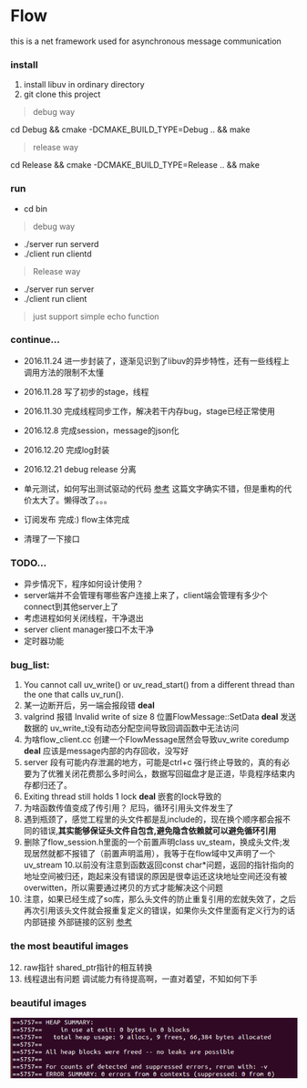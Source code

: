 # Flow
this is a net framework used for asynchronous message communication

### install
1. install libuv in ordinary directory
2. git clone this project

> debug way

cd Debug && cmake -DCMAKE_BUILD_TYPE=Debug .. && make

> release way

cd Release && cmake  -DCMAKE_BUILD_TYPE=Release .. && make

### run
- cd bin

> debug way

- ./server    run serverd
- ./client    run clientd

> Release way

- ./server    run server
- ./client    run client

> just support simple echo function

### continue...
- 2016.11.24 进一步封装了，逐渐见识到了libuv的异步特性，还有一些线程上调用方法的限制不太懂

- 2016.11.28 写了初步的stage，线程

- 2016.11.30 完成线程同步工作，解决若干内存bug，stage已经正常使用

- 2016.12.8 完成session，message的json化

- 2016.12.20 完成log封装

- 2016.12.21 debug release 分离

- 单元测试，如何写出测试驱动的代码 [参考](https://www.toptal.com/qa/how-to-write-testable-code-and-why-it-matters)
  这篇文字确实不错，但是重构的代价太大了。懒得改了。。。

- 订阅发布 完成:) flow主体完成

- 清理了一下接口

### TODO...
- 异步情况下，程序如何设计使用？
- server端并不会管理有哪些客户连接上来了，client端会管理有多少个connect到其他server上了
- 考虑进程如何关闭线程，干净退出
- server client manager接口不太干净
- 定时器功能

### bug_list:
1. You cannot call uv_write() or uv_read_start() from a different thread than the one that calls uv_run().
2. 某一边断开后，另一端会报段错  **deal**
3. valgrind 报错 Invalid write of size 8 位置FlowMessage::SetData **deal** 发送数据的 uv_write_t没有动态分配空间导致回调函数中无法访问
4. 为啥flow_client.cc 创建一个FlowMessage居然会导致uv_write coredump **deal** 应该是message内部的内存回收，没写好
5. server 段有可能内存泄漏的地方，可能是ctrl+c 强行终止导致的，真的有必要为了优雅关闭花费那么多时间么，数据写回磁盘才是正道，毕竟程序结束内存都归还了。
6. Exiting thread still holds 1 lock **deal** 嵌套的lock导致的
7. 为啥函数传值变成了传引用？ 尼玛，循环引用头文件发生了
8. 遇到瓶颈了，感觉工程里的头文件都是乱include的，现在换个顺序都会报不同的错误,**其实能够保证头文件自包含,避免隐含依赖就可以避免循环引用**
9. 删除了flow_session.h里面的一个前置声明class uv_steam，换成头文件;发现居然就都不报错了（前置声明滥用），我等于在flow域中又声明了一个uv_stream
10.以前没有注意到函数返回const char*问题，返回的指针指向的地址空间被归还，跑起来没有错误的原因是很幸运还这块地址空间还没有被overwitten，所以需要通过拷贝的方式才能解决这个问题
11. 注意，如果已经生成了so库，那么头文件的防止重复引用的宏就失效了，之后再次引用该头文件就会报重复定义的错误，如果你头文件里面有定义行为的话
内部链接 外部链接的区别 [参考](http://blog.csdn.net/ithzhang/article/details/8119286) 
### the most beautiful images
12. raw指针 shared_ptr指针的相互转换
13. 线程退出有问题 调试能力有待提高啊，一直对着望，不知如何下手
### beautiful images
![0 error memory](https://github.com/hunterzhao/flow/blob/master/images/happy1.png)
